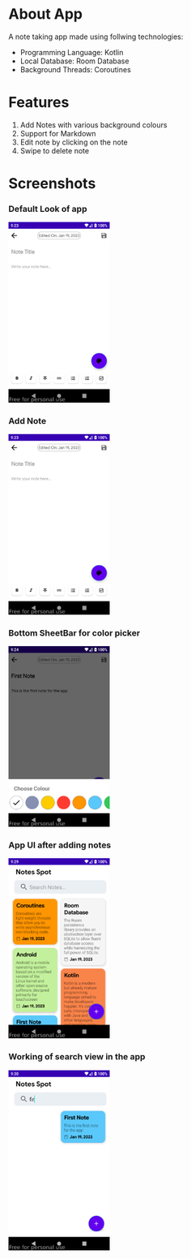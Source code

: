 # About App
A note taking app made using follwing technologies:
* Programming Language: Kotlin
* Local Database: Room Database
* Background Threads: Coroutines

# Features
1. Add Notes with various background colours
2. Support for Markdown
3. Edit note by clicking on the note
4. Swipe to delete note

# Screenshots

### Default Look of app
<img src="https://github.com/abhinavkr2108/NoteSpot/blob/master/app/src/main/res/screenshot/addnote.png" alt="drawing" width="200"/>

### Add Note 
<img src="https://github.com/abhinavkr2108/NoteSpot/blob/master/app/src/main/res/screenshot/addnote.png" alt="drawing" width="200"/>

### Bottom SheetBar for color picker
<img src="https://github.com/abhinavkr2108/NoteSpot/blob/master/app/src/main/res/screenshot/color_picker.png" width="200"/>

### App UI after adding notes
<img src="https://github.com/abhinavkr2108/NoteSpot/blob/master/app/src/main/res/screenshot/app_ui.png" alt="drawing" width="200"/>

### Working of search view in the app
<img src="https://github.com/abhinavkr2108/NoteSpot/blob/master/app/src/main/res/screenshot/search.png" alt="drawing" width="200"/>


